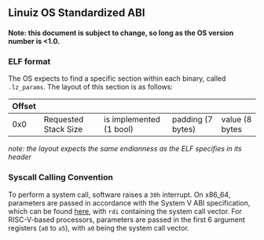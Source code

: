 ## Linuiz OS Standardized ABI
#### Note: this document is subject to change, so long as the OS version number is <1.0.

### ELF format
The OS expects to find a specific section within each binary, called `.lz_params`. The layout of this section is as follows:

| Offset |                      |                         |                   |                |
|--------|----------------------|-------------------------|-------------------|----------------|
| 0x0    | Requested Stack Size | is implemented (1 bool) | padding (7 bytes) | value (8 bytes |

*note: the layout expects the same endianness as the ELF specifies in its header*

### Syscall Calling Convention
To perform a system call, software raises a `30h` interrupt. On x86_64, parameters are passed in accordance with the System V ABI specification, which can be found [here](https://www.uclibc.org/docs/psABI-x86_64.pdf), with `rdi` containing the system call vector. For RISC-V-based processors, parameters are passed in the first 6 argument registers (`a0` to `a5`), with `a0` being the system call vector.

